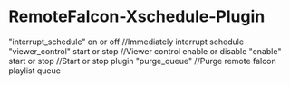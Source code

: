# RemoteFalcon-Xschedule-Plugin
"interrupt_schedule" on or off     //Immediately interrupt schedule
"viewer_control" start or stop      //Viewer control enable or disable
"enable" start or stop              //Start or stop plugin
"purge_queue"                       //Purge remote falcon playlist queue
